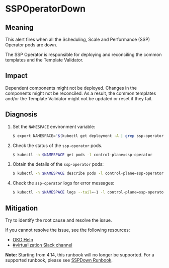 # SSPOperatorDown

## Meaning

This alert fires when all the Scheduling, Scale and Performance (SSP) Operator
pods are down.

The SSP Operator is responsible for deploying and reconciling the common
templates and the Template Validator.

## Impact

Dependent components might not be deployed. Changes in the components might not
be reconciled. As a result, the common templates and/or the Template Validator
might not be updated or reset if they fail.

## Diagnosis

1. Set the `NAMESPACE` environment variable:

   ```bash
   $ export NAMESPACE="$(kubectl get deployment -A | grep ssp-operator | awk '{print $1}')"
   ```

2. Check the status of the `ssp-operator` pods.

   ```bash
   $ kubectl -n $NAMESPACE get pods -l control-plane=ssp-operator
   ```

3. Obtain the details of the `ssp-operator` pods:

   ```bash
   $ kubectl -n $NAMESPACE describe pods -l control-plane=ssp-operator
   ```

4. Check the `ssp-operator` logs for error messages:

   ```bash
   $ kubectl -n $NAMESPACE logs --tail=-1 -l control-plane=ssp-operator
   ```

## Mitigation

Try to identify the root cause and resolve the issue.
<!--DS: If you cannot resolve the issue, log in to the
link:https://access.redhat.com[Customer Portal] and open a support case,
attaching the artifacts gathered during the Diagnosis procedure.-->
<!--USstart-->
If you cannot resolve the issue, see the following resources:

- [OKD Help](https://www.okd.io/help/)
- [#virtualization Slack channel](https://kubernetes.slack.com/channels/virtualization)
<!--USend-->

**Note:** Starting from 4.14, this runbook will no longer be supported. For a
supported runbook, please see [SSPDown Runbook](http://kubevirt.io/monitoring/runbooks/SSPDown.html).
